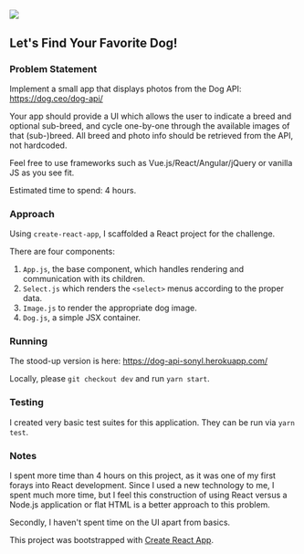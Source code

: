 #  ![](public/favicon.png)

## Let's Find Your Favorite Dog!

### Problem Statement

Implement a small app that displays photos from the Dog API: https://dog.ceo/dog-api/

Your app should provide a UI which allows the user to indicate a breed and optional sub-breed, and cycle one-by-one through the available images of that (sub-)breed. All breed and photo info should be retrieved from the API, not hardcoded.

Feel free to use frameworks such as Vue.js/React/Angular/jQuery or vanilla JS as you see fit.

Estimated time to spend: 4 hours.

### Approach

Using `create-react-app`, I scaffolded a React project for the challenge.

There are four components:
  1. `App.js`, the base component, which handles rendering and communication with its children.
  1. `Select.js` which renders the `<select>` menus according to the proper data.
  1. `Image.js` to render the appropriate dog image.
  1. `Dog.js`, a simple JSX container.
  
### Running

The stood-up version is here: https://dog-api-sonyl.herokuapp.com/

Locally, please `git checkout dev` and run `yarn start`.

### Testing

I created very basic test suites for this application. They can be run via `yarn test`.

### Notes

I spent more time than 4 hours on this project, as it was one of my first forays into React development. Since I used a new technology to me, I spent much more time, but I feel this construction of using React versus a Node.js application or flat HTML is a better approach to this problem.

Secondly, I haven't spent time on the UI apart from basics.





This project was bootstrapped with [Create React App](https://github.com/facebook/create-react-app).
